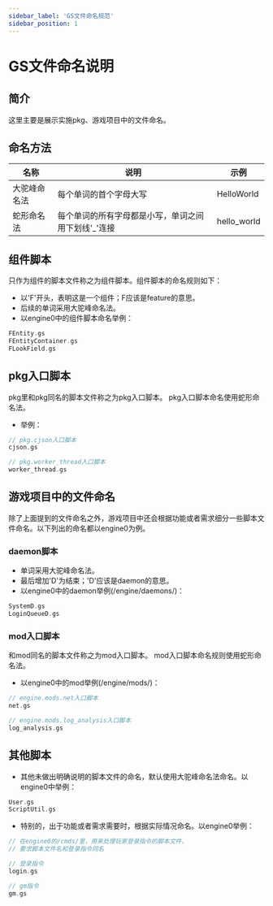 ```yaml
---
sidebar_label: 'GS文件命名规范'
sidebar_position: 1
---
```


# GS文件命名说明

## 简介

这里主要是展示实施pkg、游戏项目中的文件命名。

## 命名方法

| 名称           | 说明                                     | 示例        |
| -------------- | ---------------------------------------- | ----------- |
| 大驼峰命名法   | 每个单词的首个字母大写                   | HelloWorld  |
| 蛇形命名法     | 每个单词的所有字母都是小写，单词之间用下划线'_'连接 | hello_world |

## 组件脚本

只作为组件的脚本文件称之为组件脚本。组件脚本的命名规则如下：
- 以'F'开头，表明这是一个组件；F应该是feature的意思。
- 后续的单词采用大驼峰命名法。
- 以engine0中的组件脚本命名举例：

```c++
FEntity.gs
FEntityContainer.gs
FLookField.gs
```

## pkg入口脚本

pkg里和pkg同名的脚本文件称之为pkg入口脚本。
pkg入口脚本命名使用蛇形命名法。
- 举例：
```c++
// pkg.cjson入口脚本
cjson.gs

// pkg.worker_thread入口脚本
worker_thread.gs
```

## 游戏项目中的文件命名
除了上面提到的文件命名之外，游戏项目中还会根据功能或者需求细分一些脚本文件命名。以下列出的命名都以engine0为例。

### daemon脚本
- 单词采用大驼峰命名法。
- 最后增加'D'为结束；'D'应该是daemon的意思。
- 以engine0中的daemon举例(/engine/daemons/)：

```c++
SystemD.gs
LoginQueueD.gs
```

### mod入口脚本
和mod同名的脚本文件称之为mod入口脚本。
mod入口脚本命名规则使用蛇形命名法。
  - 以engine0中的mod举例(/engine/mods/)：

```c++
// engine.mods.net入口脚本
net.gs

// engine.mods.log_analysis入口脚本
log_analysis.gs
```

## 其他脚本
- 其他未做出明确说明的脚本文件的命名，默认使用大驼峰命名法命名。以engine0中举例：
```c++
User.gs
ScriptUtil.gs
```

- 特别的，出于功能或者需求需要时，根据实际情况命名。以engine0举例：
```c++
// 在engine0的/cmds/里，用来处理玩家登录指令的脚本文件，
// 要求脚本文件名和登录指令同名

// 登录指令
login.gs

// gm指令
gm.gs
```